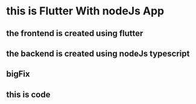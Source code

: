 # this is Flutter With nodeJs App

## the frontend is created using flutter

## the backend is created using nodeJs typescript

## bigFix

## this is code
